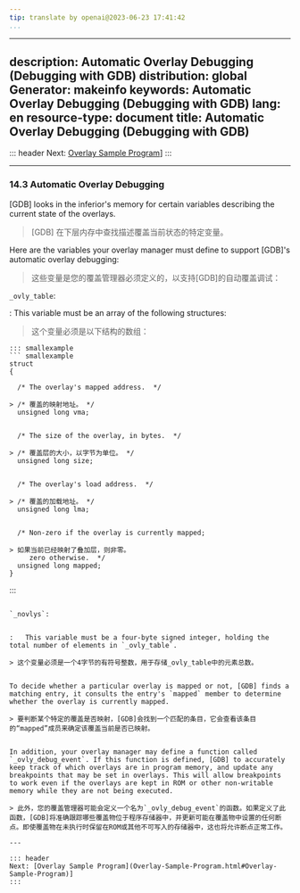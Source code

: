 ```yaml
---
tip: translate by openai@2023-06-23 17:41:42
...
```

---
description: Automatic Overlay Debugging (Debugging with GDB)
distribution: global
Generator: makeinfo
keywords: Automatic Overlay Debugging (Debugging with GDB)
lang: en
resource-type: document
title: Automatic Overlay Debugging (Debugging with GDB)
---
::: header
Next: [Overlay Sample Program](Overlay-Sample-Program.html#Overlay-Sample-Program)]
:::

---

### 14.3 Automatic Overlay Debugging


[GDB] looks in the inferior's memory for certain variables describing the current state of the overlays.

> [GDB] 在下层内存中查找描述覆盖当前状态的特定变量。


Here are the variables your overlay manager must define to support [GDB]'s automatic overlay debugging:

> 这些变量是您的覆盖管理器必须定义的，以支持[GDB]的自动覆盖调试：

`_ovly_table`:


:   This variable must be an array of the following structures:

> 这个变量必须是以下结构的数组：

```
::: smallexample
``` smallexample
struct
{

  /* The overlay's mapped address.  */

> /* 覆盖的映射地址。 */
  unsigned long vma;


  /* The size of the overlay, in bytes.  */

> /* 覆盖层的大小，以字节为单位。 */
  unsigned long size;


  /* The overlay's load address.  */

> /* 覆盖的加载地址。 */
  unsigned long lma;


  /* Non-zero if the overlay is currently mapped;

> 如果当前已经映射了叠加层，则非零。
     zero otherwise.  */
  unsigned long mapped;
}
```

:::

```

`_novlys`:


:   This variable must be a four-byte signed integer, holding the total number of elements in `_ovly_table`.

> 这个变量必须是一个4字节的有符号整数，用于存储_ovly_table中的元素总数。


To decide whether a particular overlay is mapped or not, [GDB] finds a matching entry, it consults the entry's `mapped` member to determine whether the overlay is currently mapped.

> 要判断某个特定的覆盖是否映射，[GDB]会找到一个匹配的条目，它会查看该条目的“mapped”成员来确定该覆盖当前是否已映射。


In addition, your overlay manager may define a function called `_ovly_debug_event`. If this function is defined, [GDB] to accurately keep track of which overlays are in program memory, and update any breakpoints that may be set in overlays. This will allow breakpoints to work even if the overlays are kept in ROM or other non-writable memory while they are not being executed.

> 此外，您的覆盖管理器可能会定义一个名为`_ovly_debug_event`的函数。如果定义了此函数，[GDB]将准确跟踪哪些覆盖物位于程序存储器中，并更新可能在覆盖物中设置的任何断点。即使覆盖物在未执行时保留在ROM或其他不可写入的存储器中，这也将允许断点正常工作。

---

::: header
Next: [Overlay Sample Program](Overlay-Sample-Program.html#Overlay-Sample-Program)]
:::
```
